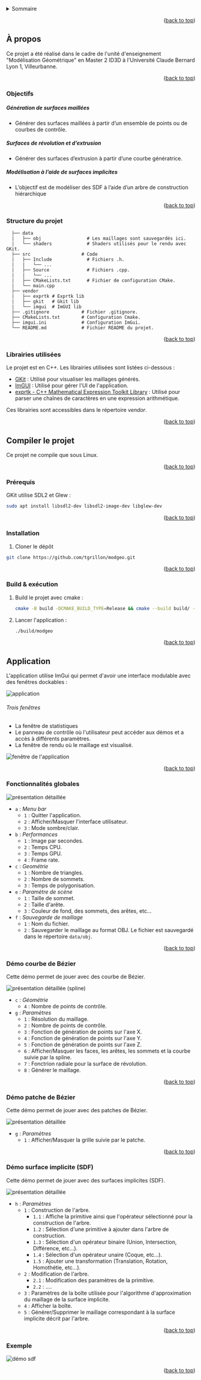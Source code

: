 <a id="readme-top"></a>
<details>
  <summary>Sommaire</summary>
  <ol>
    <li>
      <a href="#about-the-project">À propos</a>
      <ul>
        <li><a href="#goals">Objectifs</a></li>
        <li><a href="#structure">Structure du projet</a></li>
        <li><a href="#libraries">Librairies utilisées</a></li>
      </ul>
    </li>
    <li>
      <a href="#getting-started">Compiler le projet</a>
      <ul>
        <li><a href="#prerequisites">Prérequis</a></li>
        <li><a href="#installation">Installation</a></li>
        <li><a href="#build">Build & exécution</a></li>
      </ul>
    </li>
    <li>
      <a href="#application">Application</a>
      <ul>
        <li><a href="#global-features">Fonctionnalités globale</a></li>
      </ul>
        <li><a href="#spline-demo">Démo courbe de Bézier</a></li>
        <li><a href="#patch-demo">Démo patche de Bézier</a></li>
        <li><a href="#sdf-demo">Démo surface implicite (SDF)</a></li>
      </ul>
    </li>
  </ol>
</details>

<p align="right">(<a href="#readme-top">back to top</a>)</p>

<a id="about-the-project"></a>

## À propos

Ce projet a été réalisé dans le cadre de l'unité d'enseignement "Modélisation Géométrique" en Master 2 ID3D à l'Université Claude Bernard Lyon 1, Villeurbanne.    

<p align="right">(<a href="#readme-top">back to top</a>)</p>

<a id="goals"></a>

### Objectifs

##### Génération de surfaces maillées 
-  Générer des surfaces maillées à partir d’un ensemble de points ou de courbes
de contrôle.

##### Surfaces de révolution et d’extrusion

- Générer des surfaces d’extrusion à partir d’une courbe génératrice.

##### Modélisation à l’aide de surfaces implicites

- L’objectif est de modéliser des SDF à l’aide d’un arbre de construction hiérarchique

<p align="right">(<a href="#readme-top">back to top</a>)</p>

<a id="structure"></a>

### Structure du projet 

```
  ├── data                  
  |   ├── obj                 # Les maillages sont sauvegardés ici. 
  |   └── shaders             # Shaders utilisés pour le rendu avec GKit.
  ├── src                   # Code 
  |   ├── Include             # Fichiers .h.  
  |   |   └── ...
  |   ├── Source              # Fichiers .cpp.  
  |   |   └── ...
  |   ├── CMakeLists.txt      # Fichier de configuration CMake. 
  |   └── main.cpp              
  ├── vendor 
  |   ├── exprtk # Exprtk lib
  |   ├── gkit   # Gkit lib
  |   └── imgui  # ImGUI lib
  ├── .gitignore            # Fichier .gitignore.
  ├── CMakeLists.txt        # Configuration Cmake.
  ├── imgui.ini             # Configuration ImGui.
  └── README.md             # Fichier README du projet.
```

<p align="right">(<a href="#readme-top">back to top</a>)</p>

<a id="libraries"></a>

### Librairies utilisées

Le projet est en C++. Les librairies utilisées sont listées ci-dessous : 

* [GKit](https://perso.univ-lyon1.fr/jean-claude.iehl/Public/educ/M1IMAGE/html/index.html) : Utilisé pour visualiser les maillages générés. 
* [ImGUI](https://github.com/ocornut/imgui) : Utilisé pour gérer l'UI de l'application.
* [exprtk - C++ Mathematical Expression Toolkit Library](https://github.com/ArashPartow/exprtk) : Utilisé pour parser une chaînes de caractères en une expression arithmétique.

Ces librairies sont accessibles dans le répertoire *vendor*. 

<p align="right">(<a href="#readme-top">back to top</a>)</p>

<a id="getting-started"></a>

## Compiler le projet

Ce projet ne compile que sous Linux. 

<p align="right">(<a href="#readme-top">back to top</a>)</p>

<a id="prerequisites"></a>

### Prérequis

GKit utilise SDL2 et Glew :  
```sh
sudo apt install libsdl2-dev libsdl2-image-dev libglew-dev
```

<p align="right">(<a href="#readme-top">back to top</a>)</p>

<a id="installation"></a>

### Installation

1. Cloner le dépôt 
```sh
git clone https://github.com/tgrillon/modgeo.git
```

<p align="right">(<a href="#readme-top">back to top</a>)</p>

<a id="build"></a>

### Build & exécution

1. Build le projet avec cmake : 
    ```sh
    cmake -B build -DCMAKE_BUILD_TYPE=Release && cmake --build build/ -t modgeo -j 12
    ```
2. Lancer l'application :
    ```sh
    ./build/modgeo 
    ```
<p align="right">(<a href="#readme-top">back to top</a>)</p>

<a id="application"></a>

## Application

L'application utilise ImGui qui permet d'avoir une interface modulable avec des fenêtres dockables : 

![application](./data/readme/application.gif)

###### Trois fenêtres 
- La fenêtre de statistiques 
- Le panneau de contrôle où l'utilisateur peut accéder aux démos et a accès à différents paramètres.
- La fenêtre de rendu où le maillage est visualisé. 

![fenêtre de l'application](./data/readme/windows.png)

<p align="right">(<a href="#readme-top">back to top</a>)</p>

<a id="global-features"></a>

### Fonctionnalités globales

![présentation détaillée](./data/readme/global_widgets.png)

- `a` : *Menu bar*
  - `1` : Quitter l'application.
  - `2` : Afficher/Masquer l'interface utilisateur.
  - `3` : Mode sombre/clair.
- `b` : *Performances*
  - `1` : Image par secondes.
  - `2` : Temps CPU.
  - `3` : Temps GPU.
  - `4` : Frame rate.
- `c` : *Geométrie*
  - `1` : Nombre de triangles.
  - `2` : Nombre de sommets.
  - `3` : Temps de polygonisation.
- `e` : *Paramètre de scène*
  - `1` : Taille de sommet.
  - `2` : Taille d'arête.
  - `3` : Couleur de fond, des sommets, des arêtes, etc...
- `f` : *Sauvegarde de maillage* 
  - `1` : Nom du fichier. 
  - `2` : Sauvegarder le maillage au format OBJ. Le fichier est sauvegardé dans le répertoire `data/obj`.

<p align="right">(<a href="#readme-top">back to top</a>)</p>

<a id="spline-demo"></a>

### Démo courbe de Bézier

Cette démo permet de jouer avec des courbe de Bézier. 

![présentation détaillée (spline)](./data/readme/spline_demo.png)

- `c` : *Géométrie*
  - `4` : Nombre de points de contrôle.
- `g` : *Paramètres*
  - `1` : Résolution du maillage.
  - `2` : Nombre de points de contrôle.
  - `3` : Fonction de génération de points sur l'axe X.
  - `4` : Fonction de génération de points sur l'axe Y.
  - `5` : Fonction de génération de points sur l'axe Z.
  - `6` : Afficher/Masquer les faces, les arêtes, les sommets et la courbe suivie par la spline.
  - `7` : Fonctrion radiale pour la surface de révolution.
  - `8` : Générer le maillage.

<p align="right">(<a href="#readme-top">back to top</a>)</p>

<a id="patch-demo"></a>

### Démo patche de Bézier

Cette démo permet de jouer avec des patches de Bézier.

![présentation détaillée](./data/readme/patch_demo.png) 

- `g` : *Paramètres*
  - `1` : Afficher/Masquer la grille suivie par le patche.

<p align="right">(<a href="#readme-top">back to top</a>)</p>

<a id="sdf-demo"></a>

### Démo surface implicite (SDF)

Cette démo permet de jouer avec des surfaces implicites (SDF). 

![présentation détaillée](./data/readme/sdf_demo.png)

- `h` : *Paramètres*
  - `1` : Construction de l'arbre.
    - `1.1` : Affiche la primitive ainsi que l'opérateur sélectionné pour la construction de l'arbre. 
    - `1.2` : Sélection d'une primitive à ajouter dans l'arbre de construction.   
    - `1.3` : Sélection d'un opérateur binaire (Union, Intersection, Différence, etc...).
    - `1.4` : Sélection d'un opérateur unaire (Coque, etc...).
    - `1.5` : Ajouter une transformation (Translation, Rotation, Homothétie, etc...).
  - `2` : Modification de l'arbre.
    - `2.1` : Modification des paramètres de la primitive.
    - `2.2` : ....
  - `3` : Paramètres de la boîte utilisée pour l'algorithme d'approximation du maillage de la surface implicite.
  - `4` : Afficher la boîte.
  - `5` : Générer/Supprimer le maillage correspondant à la surface implicite décrit par l'arbre.

<p align="right">(<a href="#readme-top">back to top</a>)</p>

### Exemple

![démo sdf](./data/readme/sdf_demo.gif)

<p align="right">(<a href="#readme-top">back to top</a>)</p>

